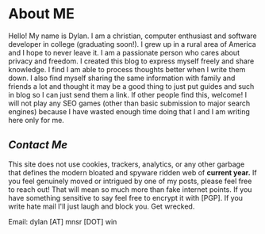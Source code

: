 # About **ME**

Hello! My name is Dylan. I am a christian, computer enthusiast and software developer in college (graduating soon!). I grew up in a rural area of America and I hope to never leave it. I am a passionate person who cares about privacy and freedom. I created this blog to express myself freely and share knowledge. I find I am able to process thoughts better when I write them down. I also find myself sharing the same information with family and friends a lot and thought it may be a good thing to just put guides and such in blog so I can just send them a link. If other people find this, welcome! I will not play any SEO games (other than basic submission to major search engines) because I have wasted enough time doing that I and I am writing here only for me.

## _Contact Me_
This site does not use cookies, trackers, analytics, or any other garbage that defines the modern bloated and spyware ridden web of **current year.** If you feel genuinely moved or intrigued by one of my posts, please feel free to reach out! That will mean so much more than fake internet points. If you have something sensitive to say feel free to encrypt it with [PGP].
If you write hate mail I'll just laugh and block you. Get wrecked. 

Email: dylan [AT] mnsr [DOT] win